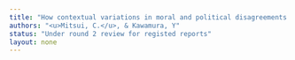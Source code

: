 ```yaml
---
title: "How contextual variations in moral and political disagreements influence the perception of not taking a side"
authors: "<u>Mitsui, C.</u>, & Kawamura, Y"
status: "Under round 2 review for registed reports"
layout: none
---
```



